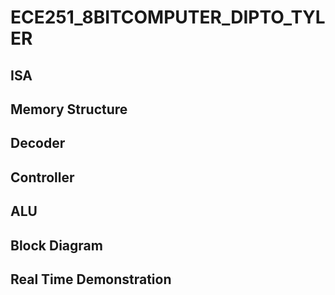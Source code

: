# ECE251_8BITCOMPUTER_DIPTO_TYLER

## ISA

## Memory Structure

## Decoder

## Controller

## ALU

## Block Diagram

## Real Time Demonstration
